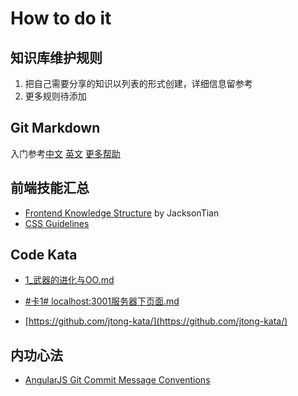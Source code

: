 # How to do it

## 知识库维护规则

1.	把自己需要分享的知识以列表的形式创建，详细信息留参考  
2.	更多规则待添加


## Git Markdown

入门参考[中文](http://equation85.github.io/blog/markdown-examples/)
[英文](https://help.github.com/articles/markdown-basics)
[更多帮助](https://help.github.com/articles/github-flavored-markdown)


## 前端技能汇总

*	[Frontend Knowledge Structure](https://github.com/JacksonTian/fks) by JacksonTian
*	[CSS Guidelines](https://github.com/csswizardry/CSS-Guidelines)


## Code Kata

*	[1_武器的进化与OO.md](https://gist.github.com/jtong/deaf54d5f7d3a44825b1)

*	[#卡1# localhost:3001服务器下页面.md](https://gist.github.com/jtong/6697173)

*	[https://github.com/jtong-kata/](https://github.com/jtong-kata/)

## 内功心法

*	[AngularJS Git Commit Message Conventions](https://docs.google.com/document/d/1QrDFcIiPjSLDn3EL15IJygNPiHORgU1_OOAqWjiDU5Y/edit)

